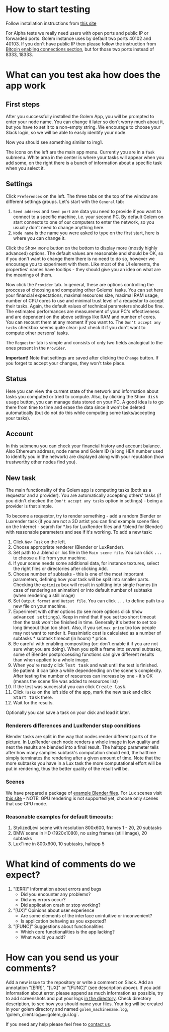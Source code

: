 # How to start testing 

Follow installation instructions from [this site](https://github.com/imapp-pl/golem-docs/blob/master/Installation.md)

For Alpha tests we really need users with open ports and public IP or forwarded ports. Golem instance uses by default two ports 40102 and 40103.
If you don't have public IP then please follow the instruction from [Bitcoin enabling connections section](https://bitcoin.org/en/full-node#enabling-connections), but for those two ports instead of 8333, 18333.

# What can you test aka how does the app work 
## First steps
After you successfully installed the Golem App, you will be prompted to enter your node name. You can change it later so don't worry much about it, but you have to set it to a non-empty string. We encourage to choose your Slack login, so we will be able to easily identify your node.

Now you should see something similar to img1.

The icons on the left are the main app menu. Currently you are in a `Task` submenu. White area in the center is where your tasks will appear when you add some, on the right there is a bunch of information about a specific task when you select it.

## Settings
Click `Preferences` on the left. The three tabs on the top of the window are different settings groups. Let's start with the `General` tab:
   1. `Seed address` and `Seed port` are data you need to provide if you want to connect to a specific machine, i.e. your second PC. By default Golem on start connects to one of our computers to enter the network, so you usually don't need to change anything here.
   2. `Node name` is the name you were asked to type on the first start, here is where you can change it.

Click the <kbd>Show more</kbd> button on the bottom to display more (mostly highly advanced) options. The default values are reasonable and should be OK, so if you don't want to change them there is no need to do so, however we encourage you to experiment with them. Like most of the UI elements, the properties' names have tooltips - they should give you an idea on what are the meanings of them.

Now click the `Provider` tab. In general, these are options controlling the proccess of choosing and computing other Golems' tasks. You can set here your financial expectations, maximal resources size, maximal RAM usage, number of CPU cores to use and minimal trust level of a requestor to accept their tasks. Again, the default values of technical parameters should be fine.
The estimated performances are measurement of your PC's effectiveness and are dependent on the above settings like RAM and number of cores. You can recount them at any moment if you want to. 
The `Don't accept any tasks` checkbox seems quite clear: just check it if you don't want to compute other persons' tasks.

The `Requestor` tab is simple and consists of only two fields analogical to the ones present in the `Provider`.

**Important!** Note that settings are saved after clicking the `Change` button. If you forget to accept your changes, they won't take place.

## Status
Here you can view the current state of the network and information about tasks you computed or tried to compute. Also, by clicking the <kbd>Show disk usage</kbd> button, you can manage data stored on your PC. A good idea is to go there from time to time and erase the data since it won't be deleted automatically (but do not do this while computing some tasks/accepting your tasks).

## Account
In this submenu you can check your financial history and account balance. Also Ethereum address, node name and Golem ID (a long HEX number used to identify you in the network) are displayed along with your reputation (how trustworthy other nodes find you).

## New task
The main functionality of the Golem app is computing tasks (both as a requestor and a provider). You are automatically accepting others' tasks (if you didn't checked the `Don't accept any tasks` option in settings) - being a provider is that simple. 

To become a requestor, try to render something - add a random Blender or Luxrender task (if you are not a 3D artist you can find example scene files on the Internet - search for *.lxs for LuxRender files and *.blend for Blender) with reasonable parameters and see if it's working. To add a new task: 
   1. Click `New Task` on the left.
   2. Choose appropriate renderer (Blender or LuxRender).
   3. Set path to a .blend or .lxs file in the `Main scene file`. You can click <kbd>...</kbd> to choose a file from your machine. 
   4. If your scene needs some additional data, for instance textures, select the right files or directories after clicking <kbd>Add</kbd>.
   5. Choose number of subtasks - this is one of the most important parameters, defining how your task will be split into smaller parts. Checking the `optimize` box will result in splitting into single frames (in case of rendering an animation) or into default number of subtasks (when rendering a still image)
   6. Set `Output format` and `Output file`. You can click <kbd>...</kbd> to define path to a new file on your machine. 
   7. Experiment with other options (to see more options click <kbd>Show advanced settings</kbd>). Keep in mind that if you set too short timeout then the task won't be finished in time. Generally it's better to set too long timeout than too short. Also, if you set `max price` too low people may not want to render it. Pessimistic cost is calculated as a number of subtasks * subtask timeout (in hours) * price.
   8. Be careful with enabling compositing (or: don't enable it if you are not sure what you are doing). When you split a frame into several subtasks, some of Blender postprocessing functions can give different results than when applied to a whole image.
   9. When you're ready click <kbd>Test task</kbd> and wait until the test is finished. Be patient: it can take a while dependending on the scene's complexity. After testing the number of resources can increase by one - it's OK (means the scene file was added to resources list)
   10. If the test was successful you can click <kbd>Create task</kbd>. 
   11. Click `Tasks` on the left side of the app, mark the new task and click <kbd>Start task</kbd> there. 
   12. Wait for the results.

Optionally you can save a task on your disk and load it later.

### Renderers differences and LuxRender stop conditions
Blender tasks are split in the way that nodes render different parts of the picture. In LuxRender each node renders a whole image in low quality and next the results are blended into a final result. The haltspp parameter tells after how many samples subtask's computation should end, the halttime simply terminates the rendering after a given amount of time. 
Note that the more subtasks you have in a Lux task the more computational effort will be put in rendering, thus the better quality of the result will be.

### Scenes
We have prepared a package of [example Blender files](https://www.dropbox.com/sh/b6bhcav47komg59/AACLeKqvYRxohwlJxa0w3omja/BlenderScenes.zip?dl=0). For Lux scenes visit [this site](http://www.luxrender.net/wiki/Show-off_pack) - NOTE: GPU rendering is not supported yet, choose only scenes that use CPU mode.

### Reasonable examples for default timeouts:
1. StylizedLevi scene with resolution 800x600, frames 1 - 20, 20 subtasks
2. BMW scene in HD (1920x1080), no using frames (still image), 20 subtasks
3. LuxTime in 800x600, 10 subtasks, haltspp 5


# What kind of comments do we expect?

1. "[ERR]" Information about errors and bugs
   - Did you encounter any problems? 
   - Did any errors occur?
   - Did application crash or stop working? 
2. "[UX]" Opinions about user experience
   - Are some elements of the interface unintuitive or inconvenient? 
   - Is application behaving as you expected? 
3. "[FUNC]" Suggestions about functionalities
   - Which core functionalities is the app lacking? 
   - What would you add? 

# How can you send us your comments? 
Add a new issue to the repository or write a comment on Slack. Add an annotation "[ERR]", "[UX]" or "[FUNC]" (see description above). If you add information about error, please append as much information as possible, try to add screenshots and put your logs [in the directory](https://drive.google.com/folderview?id=0B8jXV0W-_NcWVFM0RU9XWlI4Q2M&usp=drive_web#list). Check directory description, to see how you should name your files. Your log will be created in your golem directory and named `golem_machinename.log`, 'golem_client.log` and `golem_gui.log`. 

If you need any help please feel free to [contact us](<mailto:testnet@golemproject.net>).
